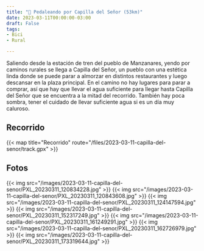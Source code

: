 ```yaml
---
title: "🚴 Pedaleando por Capilla del Señor (53km)"
date: 2023-03-11T00:00:00-03:00
draft: False
tags:
- Bici
- Rural

---
```


Saliendo desde la estación de tren del pueblo de Manzanares, yendo por caminos rurales se llega a Capilla del Señor, un pueblo con una estética linda donde se puede parar a almorzar en distintos restaurantes y luego descansar en la plaza principal.
En el camino no hay lugares para parar a comprar, así que hay que llevar el agua suficiente para llegar hasta Capilla del Señor que se encuentra a la mitad del recorrido. También hay poca sombra, tener el cuidado de llevar suficiente agua si es un día muy caluroso.

## Recorrido

{{< map title="Recorrido" route="/files/2023-03-11-capilla-del-senor/track.gpx" >}}

## Fotos

{{< img src="/images/2023-03-11-capilla-del-senor/PXL_20230311_120834228.jpg" >}}
{{< img src="/images/2023-03-11-capilla-del-senor/PXL_20230311_120843608.jpg" >}}
{{< img src="/images/2023-03-11-capilla-del-senor/PXL_20230311_124147594.jpg" >}}
{{< img src="/images/2023-03-11-capilla-del-senor/PXL_20230311_152317249.jpg" >}}
{{< img src="/images/2023-03-11-capilla-del-senor/PXL_20230311_161249291.jpg" >}}
{{< img src="/images/2023-03-11-capilla-del-senor/PXL_20230311_162726979.jpg" >}}
{{< img src="/images/2023-03-11-capilla-del-senor/PXL_20230311_173319644.jpg" >}}